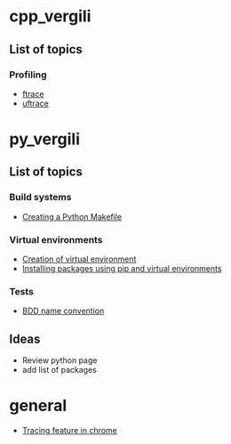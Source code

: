 # cpp_vergili
## List of topics
### Profiling
* [ftrace](https://en.wikipedia.org/wiki/Ftrace)
* [uftrace](https://github.com/namhyung/uftrace)

# py_vergili
## List of topics
### Build systems
* [Creating a Python Makefile](https://earthly.dev/blog/python-makefile/)
### Virtual environments
* [Creation of virtual environment](https://docs.python.org/3/library/venv.html)
* [Installing packages using pip and virtual environments](https://packaging.python.org/en/latest/guides/installing-using-pip-and-virtual-environments/#creating-a-virtual-environment)
### Tests
* [BDD name convention](https://matheus.ro/2017/09/24/unit-test-naming-convention/)
## Ideas
   * Review python page
   * add list of packages

# general
* [Tracing feature in chrome](chrome://tracing/)
